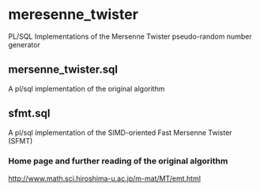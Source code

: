 # meresenne_twister
PL/SQL Implementations of the Mersenne Twister pseudo-random number generator


## mersenne_twister.sql
A pl/sql implementation of the original algorithm

## sfmt.sql
A pl/sql implementation of the SIMD-oriented Fast Mersenne Twister (SFMT)


### Home page and further reading of the original algorithm

http://www.math.sci.hiroshima-u.ac.jp/m-mat/MT/emt.html
